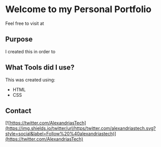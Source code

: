 # Welcome to my Personal Portfolio

Feel free to visit at

## Purpose

I created this in order to

## What Tools did I use?

This was created using:

- HTML
- CSS

## Contact

[![https://twitter.com/AlexandriasTech](https://img.shields.io/twitter/url/https/twitter.com/alexandriastech.svg?style=social&label=Follow%20%40alexandriastech)](https://twitter.com/AlexandriasTech)

